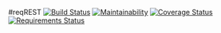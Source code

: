 #reqREST
[![Build Status](https://travis-ci.org/rorymurdock/reqREST.svg?branch=master)](https://travis-ci.org/rorymurdock/reqREST)
[![Maintainability](https://api.codeclimate.com/v1/badges/ae2db247ebaa2ed83ea3/maintainability)](https://codeclimate.com/github/rorymurdock/reqREST/maintainability)
[![Coverage Status](https://coveralls.io/repos/github/rorymurdock/reqREST/badge.svg?branch=master)](https://coveralls.io/github/rorymurdock/reqREST?branch=master)
[![Requirements Status](https://requires.io/github/rorymurdock/reqREST/requirements.svg?branch=master)](https://requires.io/github/rorymurdock/reqREST/requirements/?branch=master)
